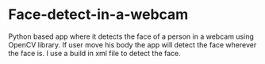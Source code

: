 # Face-detect-in-a-webcam
Python based app where it detects the face of a person in a webcam using OpenCV library. If user move his body the app will detect the face
wherever the face is. I use a build in xml file to detect the face.
